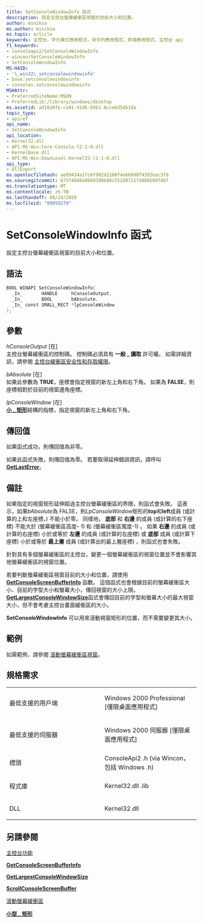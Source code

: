 ```yaml
---
title: SetConsoleWindowInfo 函式
description: 設定主控台螢幕緩衝區視窗的目前大小和位置。
author: miniksa
ms.author: miniksa
ms.topic: article
keywords: 主控台，字元模式應用程式，命令列應用程式，終端應用程式，主控台 api
f1_keywords:
- consoleapi2/SetConsoleWindowInfo
- wincon/SetConsoleWindowInfo
- SetConsoleWindowInfo
MS-HAID:
- '\_win32\_setconsolewindowinfo'
- base.setconsolewindowinfo
- consoles.setconsolewindowinfo
MSHAttr:
- PreferredSiteName:MSDN
- PreferredLib:/library/windows/desktop
ms.assetid: ad16a8fe-ca91-41d6-93b1-8cce6d54b1da
topic_type:
- apiref
api_name:
- SetConsoleWindowInfo
api_location:
- Kernel32.dll
- API-MS-Win-Core-Console-l2-1-0.dll
- KernelBase.dll
- API-MS-Win-DownLevel-Kernel32-l1-1-0.dll
api_type:
- DllExport
ms.openlocfilehash: ae09434a1fc67902d2160f4e66890f4392eac3f8
ms.sourcegitcommit: b75f4688e080d300b80c552d0711fdd86b9974bf
ms.translationtype: MT
ms.contentlocale: zh-TW
ms.lasthandoff: 08/24/2020
ms.locfileid: "89059279"
---
```

# <a name="setconsolewindowinfo-function"></a>SetConsoleWindowInfo 函式


設定主控台螢幕緩衝區視窗的目前大小和位置。

<a name="syntax"></a>語法
------

```C
BOOL WINAPI SetConsoleWindowInfo(
  _In_       HANDLE     hConsoleOutput,
  _In_       BOOL       bAbsolute,
  _In_ const SMALL_RECT *lpConsoleWindow
);
```

<a name="parameters"></a>參數
----------

*hConsoleOutput* \[在\]  
主控台螢幕緩衝區的控制碼。 控制碼必須具有 **一般 \_ 讀取** 許可權。 如需詳細資訊，請參閱 [主控台緩衝區安全性和存取權限](console-buffer-security-and-access-rights.md)。

*bAbsolute* \[在\]  
如果此參數為 **TRUE**，座標會指定視窗的新左上角和右下角。 如果為 **FALSE**，則座標相對於目前的視窗邊角座標。

*lpConsoleWindow* \[在\]  
[**小 \_ 矩形**](small-rect-str.md)結構的指標，指定視窗的新左上角和右下角。

<a name="return-value"></a>傳回值
------------

如果函式成功，則傳回值為非零。

如果此函式失敗，則傳回值為零。 若要取得延伸錯誤資訊，請呼叫 [**GetLastError**](https://msdn.microsoft.com/library/windows/desktop/ms679360)。

<a name="remarks"></a>備註
-------

如果指定的視窗矩形延伸超過主控台螢幕緩衝區的界限，則函式會失敗。 這表示，如果*bAbsolute*為 FALSE，則*LpConsoleWindow*矩形的**top**和**left**成員 (或計算的上和左座標，) 不能小於零。 同樣地， **底部** 和 **右邊** 的成員 (或計算的右下座標) 不能大於 (螢幕緩衝區高度– 1) 和 (螢幕緩衝區寬度-1) 。 如果 **右邊** 的成員 (或計算的右座標) 小於或等於 **左邊** 的成員 (或計算的左座標) 或 **底部** 成員 (或計算下座標) 小於或等於 **最上層** 成員 (或計算出的最上層座標) ，則函式也會失敗。

針對具有多個螢幕緩衝區的主控台，變更一個螢幕緩衝區的視窗位置並不會影響其他螢幕緩衝區的視窗位置。

若要判斷螢幕緩衝區視窗目前的大小和位置，請使用 [**GetConsoleScreenBufferInfo**](getconsolescreenbufferinfo.md) 函數。 這個函式也會根據目前的螢幕緩衝區大小、目前的字型大小和螢幕大小，傳回視窗的大小上限。 [**GetLargestConsoleWindowSize**](getlargestconsolewindowsize.md)函式會傳回目前的字型和螢幕大小的最大視窗大小，但不會考慮主控台畫面緩衝區的大小。

**SetConsoleWindowInfo** 可以用來滾動視窗矩形的位置，而不需要變更其大小。

<a name="examples"></a>範例
--------

如需範例，請參閱 [滾動螢幕緩衝區視窗](scrolling-a-screen-buffer-s-window.md)。

<a name="requirements"></a>規格需求
------------

<table>
<colgroup>
<col width="50%" />
<col width="50%" />
</colgroup>
<tbody>
<tr class="odd">
<td><p>最低支援的用戶端</p></td>
<td><p>Windows 2000 Professional [僅限桌面應用程式]</p></td>
</tr>
<tr class="even">
<td><p>最低支援的伺服器</p></td>
<td><p>Windows 2000 伺服器 [僅限桌面應用程式]</p></td>
</tr>
<tr class="odd">
<td><p>標頭</p></td>
<td>ConsoleApi2 .h (via Wincon，包括 Windows .h) </td>
</tr>
<tr class="even">
<td><p>程式庫</p></td>
<td>Kernel32.dll .lib</td>
</tr>
<tr class="odd">
<td><p>DLL</p></td>
<td>Kernel32.dll</td>
</tr>
<tr class="even">
</tr>
<tr class="odd">
</tr>
<tr class="even">
</tr>
</tbody>
</table>

## <a name="span-idsee_alsospansee-also"></a><span id="see_also"></span>另請參閱


[主控台功能](console-functions.md)

[**GetConsoleScreenBufferInfo**](getconsolescreenbufferinfo.md)

[**GetLargestConsoleWindowSize**](getlargestconsolewindowsize.md)

[**ScrollConsoleScreenBuffer**](scrollconsolescreenbuffer.md)

[滾動螢幕緩衝區](scrolling-the-screen-buffer.md)

[**小型 \_ 矩形**](small-rect-str.md)

 

 




